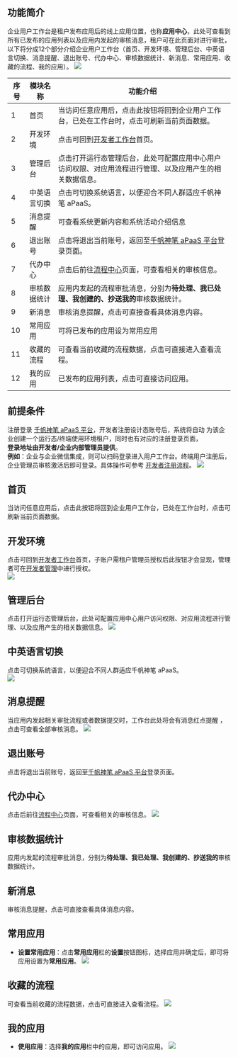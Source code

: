## 功能简介
企业用户工作台是租户发布应用后的线上应用位置，也称**应用中心**，此处可查看到所有已发布的应用列表以及应用内发起的审核消息，租户可在此页面对进行审批，以下将分成12个部分介绍企业用户工作台（首页、开发环境、管理后台、中英语言切换、消息提醒、退出账号、代办中心、审核数据统计、新消息、常用应用、收藏的流程、我的应用）。
![](https://qcloudimg.tencent-cloud.cn/raw/674693b5778f1e12ce610388cbbc00ec.png)        

| 序号 | 模块名称 | 功能介绍 |
|---------|---------|---------|
| 1 | 首页 | 当访问任意应用后，点击此按钮将回到企业用户工作台，已处在工作台时，点击可刷新当前页面数据。 | 
| 2 | 开发环境 | 点击可回到[开发者工作台](https://cloud.tencent.com/document/product/1365/67923)首页。 |  
| 3 | 管理后台 | 点击打开运行态管理后台，此处可配置应用中心用户访问权限、对应用流程进行管理、以及应用产生的相关数据信息。 | 
| 4 | 中英语言切换 | 点击可切换系统语言，以便迎合不同人群适应千帆神笔 aPaaS。 | 
| 5 | 消息提醒 | 可查看系统更新内容和系统活动介绍信息 | 
| 6 | 退出账号 | 点击将退出当前账号，返回至[千帆神笔 aPaaS 平台](https://apaas.cloud.tencent.com/)登录页面。 |
| 7 | 代办中心 | 点击后前往[流程中心](https://cloud.tencent.com/document/product/1365/67922)页面，可查看相关的审核信息。 | 
| 8 | 审核数据统计 | 应用内发起的流程审批消息，分别为**待处理、我已处理、我创建的、抄送我的**审核数据统计。 |
| 9 | 新消息 | 审核消息提醒，点击可直接查看具体消息内容。 | 
| 10 | 常用应用 | 可将已发布的应用设为常用应用 | 
| 11 | 收藏的流程 | 可查看当前收藏的流程数据，点击可直接进入查看流程。 | 
| 12 | 我的应用 | 已发布的应用列表，点击可直接访问应用。 | 

## 前提条件
注册登录 [千帆神笔 aPaaS 平台](https://apaas.cloud.tencent.com/)，开发者注册设计态账号后，系统将自动 为该企业创建一个运行态/终端使用环境租户，同时也有对应的注册登录页面，  
**登录地址由开发者/企业内部管理员提供**。  
**例如**：企业与企业微信集成，则可以扫码登录进入用户工作台。终端用户注册后，企业管理员审核激活后即可登录。具体操作可参考 [开发者注册流程](https://cloud.tencent.com/document/product/1365/68054)。
 ![](https://qcloudimg.tencent-cloud.cn/raw/9da3218fc1a3673de358b44f6c4d5202.png)        

## 首页  

当访问任意应用后，点击此按钮将回到企业用户工作台，已处在工作台时，点击可刷新当前页面数据。

## 开发环境 
点击可回到[开发者工作台](https://cloud.tencent.com/document/product/1365/67923)首页，子账户需租户管理员授权后此按钮才会显现，管理者可在[开发者管理](https://cloud.tencent.com/document/product/1365/68038)中进行授权。  
![](https://qcloudimg.tencent-cloud.cn/raw/a0fa647b2a58cf98ea80baff52382fa7.png)  

## 管理后台  
点击打开运行态管理后台，此处可配置应用中心用户访问权限、对应用流程进行管理、以及应用产生的相关数据信息。
![](https://qcloudimg.tencent-cloud.cn/raw/b5c3786df2a4ad039aa2037ff161b998.png)

## 中英语言切换  
点击可切换系统语言，以便迎合不同人群适应千帆神笔 aPaaS。  
![](https://qcloudimg.tencent-cloud.cn/raw/0bc5a0674c2c401254f9aaf6dfabcdec.png)  

## 消息提醒
当应用内发起相关审批流程或者数据提交时，工作台此处将会有消息红点提醒 ，点击可查看全部审核消息。
![](https://qcloudimg.tencent-cloud.cn/raw/752867635014cef201d9377e27c210c2.png)

## 退出账号  
点击将退出当前账号，返回至[千帆神笔 aPaaS 平台](https://apaas.cloud.tencent.com/)登录页面。

## 代办中心  
点击后前往[流程中心](https://cloud.tencent.com/document/product/1365/67922)页面，可查看相关的审核信息。
![](https://qcloudimg.tencent-cloud.cn/raw/f75afc1bc7bb44e2048c15e340343359.png)

## 审核数据统计  
应用内发起的流程审批消息，分别为**待处理、我已处理、我创建的、抄送我的**审核数据统计。


## 新消息
审核消息提醒，点击可直接查看具体消息内容。

## 常用应用  
- **设置常用应用**：点击**常用应用**栏的**设置**按钮图标，选择应用并确定后，即可将应用设置为**常用应用**。
![](https://qcloudimg.tencent-cloud.cn/raw/aa68af5518cdb6c483ce9d6ff8a3f9b3.png)        

## 收藏的流程  
可查看当前收藏的流程数据，点击可直接进入查看流程。
![](https://qcloudimg.tencent-cloud.cn/raw/8b1176e39f83104204f03f333af48360.png)

## 我的应用
- **使用应用**：选择**我的应用**栏中的应用，即可访问应用。
![](https://qcloudimg.tencent-cloud.cn/raw/7eb6ffe6c55a67ecb3b397f0c5d44f18.png)